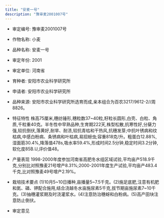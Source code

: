 ```yaml
---
title: "安麦一号"
description: "豫审麦2001007号"
---
```

* 审定编号:  豫审麦2001007号

*  作物名称:  小麦

*  品种名称:  安麦一号

*  审定年份:  2001

*  审定单位:  河南省

* 育种者:  安阳市农业科学研究所

*  申请者:  安阳市农业科学研究所

*  品种来源:  安阳市农业科学研究所选育而成,亲本组合为百农3217/9612-2//周8826。

*  特征特性
株高75厘米,穗纺锤形,穗粒数37~40粒,籽粒长圆形,白壳、白粒、角质,千粒重40克。半冬性中早熟品种,生育期222天,株型松散,抗寒性好,分蘖力强,较抗倒伏,落黄好,耐旱、耐渍,较抗青枯和干热风,抗穗发芽;中抗叶锈病和纹枯病,中感白粉病、条锈病和叶枯病,易招蚜虫;容重818克/升。粗蛋白12.88%,湿面筋30.4%,降落值478s,吸水率59.4%,形成时间2.5分钟,稳定时间3.2分钟,软化度85B.U,评价值48。

*  产量表现
1998-2000年度参加河南省高肥冬水组区域试验,平均亩产518.9千克,分别比对照豫麦21号增产8.31%;2000-2001年度生产试验,平均亩产483.4千克,比对照豫麦49号增产2.19%。

*  栽培技术要点
(1)10月5~10日播种,亩播量5~7.5千克。(2)施足底肥,注意有机肥和氮、磷、钾配合施用,结合浇越冬水亩施尿素5千克,拔节期亩施尿素7~10千克。(3)抽穗灌浆期及时浇灌浆水。(4)注意防治穗蚜和白粉病。(5)高产田块注意防止倒伏。

*  审定意见

